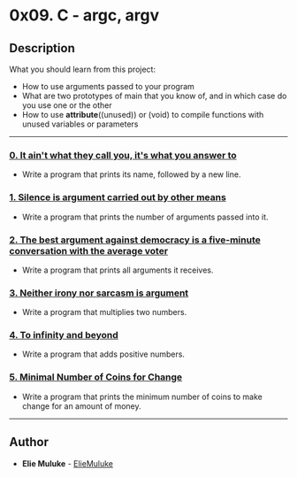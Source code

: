 # 0x09. C - argc, argv

## Description
What you should learn from this project:

* How to use arguments passed to your program
* What are two prototypes of main that you know of, and in which case do you use one or the other
* How to use __attribute__((unused)) or (void) to compile functions with unused variables or parameters

---

### [0. It ain't what they call you, it's what you answer to](./0-whatsmyname.c)
* Write a program that prints its name, followed by a new line.

### [1. Silence is argument carried out by other means](./1-args.c)
* Write a program that prints the number of arguments passed into it.

### [2. The best argument against democracy is a five-minute conversation with the average voter](./2-args.c)
* Write a program that prints all arguments it receives.

### [3. Neither irony nor sarcasm is argument](./3-mul.c)
* Write a program that multiplies two numbers.

### [4. To infinity and beyond](./4-add.c)
* Write a program that adds positive numbers.

### [5. Minimal Number of Coins for Change](./100-change.c)
* Write a program that prints the minimum number of coins to make change for an amount of money.

---

## Author
* **Elie Muluke** - [ElieMuluke](https://github.com/ElieMuluke)
